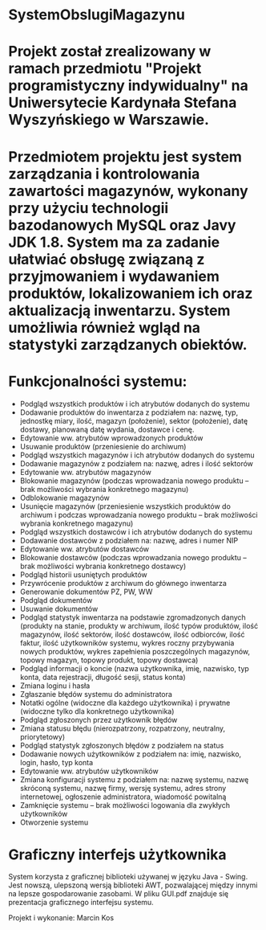 # SystemObslugiMagazynu

# Projekt został zrealizowany w ramach przedmiotu "Projekt programistyczny indywidualny" na Uniwersytecie Kardynała Stefana Wyszyńskiego w Warszawie. 

# Przedmiotem projektu jest system zarządzania i kontrolowania zawartości magazynów, wykonany przy użyciu technologii bazodanowych MySQL oraz Javy JDK 1.8. System ma za zadanie ułatwiać obsługę związaną z przyjmowaniem i wydawaniem produktów, lokalizowaniem ich oraz aktualizacją inwentarzu. System umożliwia również wgląd na statystyki zarządzanych obiektów.

# Funkcjonalności systemu:

- Podgląd wszystkich produktów i ich atrybutów dodanych do systemu
- Dodawanie produktów do inwentarza z podziałem na: nazwę, typ, jednostkę miary, ilość, magazyn (położenie), sektor (położenie), datę dostawy, planowaną datę wydania, dostawce i cenę.
- Edytowanie ww. atrybutów wprowadzonych produktów
- Usuwanie produktów (przeniesienie do archiwum)
- Podgląd wszystkich magazynów i ich atrybutów dodanych do systemu
- Dodawanie magazynów z podziałem na: nazwę, adres i ilość sektorów
- Edytowanie ww. atrybutów magazynów
- Blokowanie magazynów (podczas wprowadzania nowego produktu – brak możliwości wybrania konkretnego magazynu)
- Odblokowanie magazynów
- Usunięcie magazynów (przeniesienie wszystkich produktów do archiwum i podczas wprowadzania nowego produktu – brak możliwości wybrania konkretnego magazynu)
- Podgląd wszystkich dostawców i ich atrybutów dodanych do systemu
- Dodawanie dostawców z podziałem na: nazwę, adres i numer NIP
- Edytowanie ww. atrybutów dostawców
- Blokowanie dostawców (podczas wprowadzania nowego produktu – brak możliwości wybrania konkretnego dostawcy)
- Podgląd historii usuniętych produktów
- Przywrócenie produktów z archiwum do głównego inwentarza
- Generowanie dokumentów PZ, PW, WW
- Podgląd dokumentów
- Usuwanie dokumentów
- Podgląd statystyk inwentarza na podstawie zgromadzonych danych (produkty na stanie, produkty w archiwum, ilość typów produktów, ilość magazynów, ilość sektorów, ilość dostawców, ilość odbiorców, ilość faktur, ilość użytkowników systemu, wykres roczny przybywania nowych produktów, wykres zapełnienia poszczególnych magazynów, topowy magazyn, topowy produkt, topowy dostawca)
- Podgląd informacji o koncie (nazwa użytkownika, imię, nazwisko, typ konta, data rejestracji, długość sesji, status konta)
- Zmiana loginu i hasła
- Zgłaszanie błędów systemu do administratora
- Notatki ogólne (widoczne dla każdego użytkownika) i prywatne (widoczne tylko dla konkretnego użytkownika)
- Podgląd zgłoszonych przez użytkownik błędów
- Zmiana statusu błędu (nierozpatrzony, rozpatrzony, neutralny, priorytetowy)
- Podgląd statystyk zgłoszonych błędów z podziałem na status
- Dodawanie nowych użytkowników z podziałem na: imię, nazwisko, login, hasło, typ konta
- Edytowanie ww. atrybutów użytkowników
- Zmiana konfiguracji systemu z podziałem na: nazwę systemu, nazwę skróconą systemu, nazwę firmy, wersję systemu, adres strony internetowej, ogłoszenie administratora, wiadomość powitalną
- Zamknięcie systemu – brak możliwości logowania dla zwykłych użytkowników
- Otworzenie systemu

# Graficzny interfejs użytkownika

System korzysta z graficznej biblioteki używanej w języku Java - Swing. Jest nowszą, ulepszoną wersją biblioteki AWT, pozwalającej między innymi na lepsze gospodarowanie zasobami.
W pliku GUI.pdf znajduje się prezentacja graficznego interfejsu systemu.

Projekt i wykonanie: Marcin Kos
